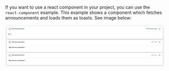 If you want to use a react component in your project, you can use the `react-component` example.
This example shows a component which fetches announcements and loads them as toasts. See image below:

![](announcements.png)